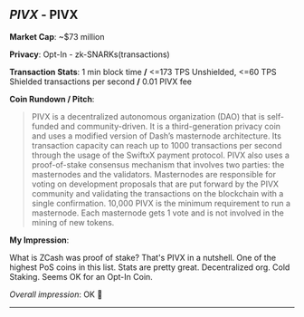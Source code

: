 
## *PIVX* - PIVX

**Market Cap**: ~$73 million

**Privacy**: Opt-In - zk-SNARKs(transactions) 

**Transaction Stats**: 1 min block time **/** <=173 TPS Unshielded, <=60 TPS Shielded transactions per second **/** 0.01 PIVX fee

**Coin Rundown / Pitch**: 

> PIVX is a decentralized autonomous organization (DAO) that is self-funded and community-driven. It is a third-generation privacy coin and uses a modified version of Dash’s masternode architecture. Its transaction capacity can reach up to 1000 transactions per second through the usage of the SwiftxX payment protocol. PIVX also uses a proof-of-stake consensus mechanism that involves two parties: the masternodes and the validators. Masternodes are responsible for voting on development proposals that are put forward by the PIVX community and validating the transactions on the blockchain with a single confirmation. 10,000 PIVX is the minimum requirement to run a masternode. Each masternode gets 1 vote and is not involved in the mining of new tokens.

**My Impression**: 

What is ZCash was proof of stake? That's PIVX in a nutshell. One of the highest PoS coins in this list. Stats are pretty great. Decentralized org. Cold Staking. Seems OK for an Opt-In Coin.

*Overall impression*: OK 🙂

---
